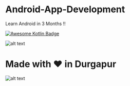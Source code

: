 # Android-App-Development
Learn Android in 3 Months !!


[![Awesome Kotlin Badge](https://kotlin.link/awesome-kotlin.svg)](https://github.com/KotlinBy/awesome-kotlin)

![alt text](https://developer.github.com/assets/images/electrocat.png)

# Made with <span class="heart">❤</span> in Durgapur


![alt text](https://cdn-images-1.medium.com/max/2400/1*DvIYrgwJ9EfAYv_JeL74nA.png)

